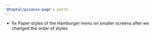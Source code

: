 ```yaml
---
'@toptal/picasso-page': patch
---
```


- fix Paper styles of the Hamburger menu on smaller screens
  after we changed the order of styles
